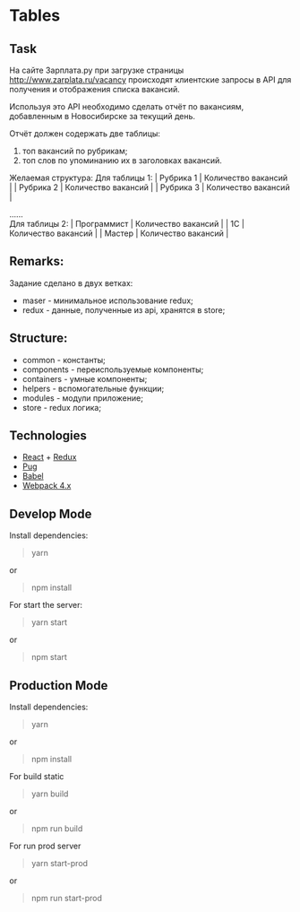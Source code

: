 # Tables

Task
---------

На сайте Зарплата.ру при загрузке страницы http://www.zarplata.ru/vacancy происходят клиентские запросы в API для получения и отображения списка вакансий.
 
Используя это API необходимо сделать отчёт по вакансиям, добавленным в Новосибирске за текущий день.
 
Отчёт должен содержать две таблицы:
1) топ вакансий по рубрикам;
2) топ слов по упоминанию их в заголовках вакансий.

Желаемая структура:
Для таблицы 1:
| Рубрика 1 | Количество вакансий  |
| Рубрика 2 | Количество вакансий  |
| Рубрика 3 | Количество вакансий  |

......                           
Для таблицы 2:
| Программист | Количество вакансий |
| 1С | Количество вакансий |
| Мастер | Количество вакансий |

Remarks:
------

Задание сделано в двух ветках:
* maser - минимальное использование redux;
* redux - данные, полученные из api, хранятся в store;

Structure:
--------

* common - константы;
* components - переиспользуемые компоненты;
* containers - умные компоненты;
* helpers - вспомогательные функции;
* modules - модули приложение;
* store - redux логика; 
    

Technologies
----------

- [React](https://reactjs.org/) + [Redux](https://redux.js.org/)
- [Pug](https://pugjs.org)
- [Babel](https://github.com/babel/babel)
- [Webpack 4.x](https://github.com/webpack/webpack)


Develop Mode
--------------------

Install dependencies:

>yarn

or

>npm install

For start the server:

>yarn start

or

>npm start

Production Mode
--------------------

Install dependencies:

>yarn

or

>npm install

For build static

>yarn build

or

>npm run build

For run prod server

>yarn start-prod

or

>npm run start-prod



